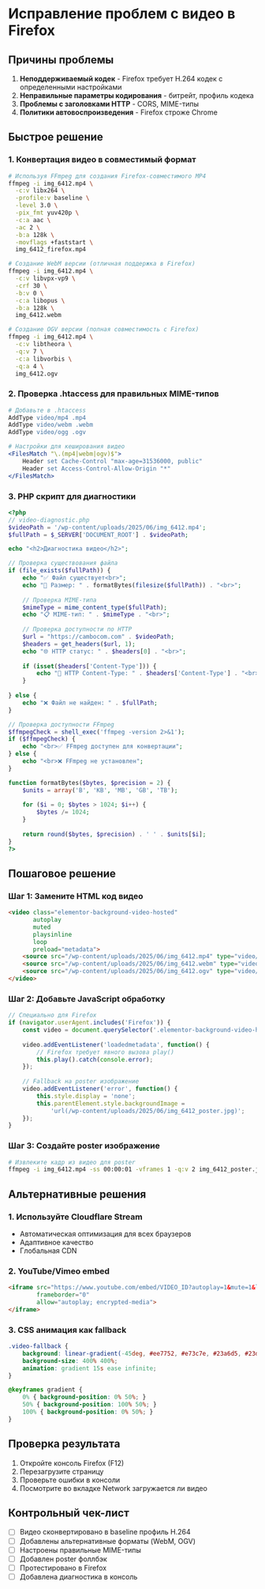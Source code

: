# Исправление проблем с видео в Firefox

## Причины проблемы

1. **Неподдерживаемый кодек** - Firefox требует H.264 кодек с определенными настройками
2. **Неправильные параметры кодирования** - битрейт, профиль кодека
3. **Проблемы с заголовками HTTP** - CORS, MIME-типы
4. **Политики автовоспроизведения** - Firefox строже Chrome

## Быстрое решение

### 1. Конвертация видео в совместимый формат

```bash
# Используя FFmpeg для создания Firefox-совместимого MP4
ffmpeg -i img_6412.mp4 \
  -c:v libx264 \
  -profile:v baseline \
  -level 3.0 \
  -pix_fmt yuv420p \
  -c:a aac \
  -ac 2 \
  -b:a 128k \
  -movflags +faststart \
  img_6412_firefox.mp4

# Создание WebM версии (отличная поддержка в Firefox)
ffmpeg -i img_6412.mp4 \
  -c:v libvpx-vp9 \
  -crf 30 \
  -b:v 0 \
  -c:a libopus \
  -b:a 128k \
  img_6412.webm

# Создание OGV версии (полная совместимость с Firefox)
ffmpeg -i img_6412.mp4 \
  -c:v libtheora \
  -q:v 7 \
  -c:a libvorbis \
  -q:a 4 \
  img_6412.ogv
```

### 2. Проверка .htaccess для правильных MIME-типов

```apache
# Добавьте в .htaccess
AddType video/mp4 .mp4
AddType video/webm .webm
AddType video/ogg .ogv

# Настройки для кеширования видео
<FilesMatch "\.(mp4|webm|ogv)$">
    Header set Cache-Control "max-age=31536000, public"
    Header set Access-Control-Allow-Origin "*"
</FilesMatch>
```

### 3. PHP скрипт для диагностики

```php
<?php
// video-diagnostic.php
$videoPath = '/wp-content/uploads/2025/06/img_6412.mp4';
$fullPath = $_SERVER['DOCUMENT_ROOT'] . $videoPath;

echo "<h2>Диагностика видео</h2>";

// Проверка существования файла
if (file_exists($fullPath)) {
    echo "✅ Файл существует<br>";
    echo "📏 Размер: " . formatBytes(filesize($fullPath)) . "<br>";
    
    // Проверка MIME-типа
    $mimeType = mime_content_type($fullPath);
    echo "📋 MIME-тип: " . $mimeType . "<br>";
    
    // Проверка доступности по HTTP
    $url = "https://cambocom.com" . $videoPath;
    $headers = get_headers($url, 1);
    echo "🌐 HTTP статус: " . $headers[0] . "<br>";
    
    if (isset($headers['Content-Type'])) {
        echo "📄 HTTP Content-Type: " . $headers['Content-Type'] . "<br>";
    }
    
} else {
    echo "❌ Файл не найден: " . $fullPath;
}

// Проверка доступности FFmpeg
$ffmpegCheck = shell_exec('ffmpeg -version 2>&1');
if ($ffmpegCheck) {
    echo "<br>✅ FFmpeg доступен для конвертации";
} else {
    echo "<br>❌ FFmpeg не установлен";
}

function formatBytes($bytes, $precision = 2) {
    $units = array('B', 'KB', 'MB', 'GB', 'TB');
    
    for ($i = 0; $bytes > 1024; $i++) {
        $bytes /= 1024;
    }
    
    return round($bytes, $precision) . ' ' . $units[$i];
}
?>
```

## Пошаговое решение

### Шаг 1: Замените HTML код видео

```html
<video class="elementor-background-video-hosted" 
       autoplay 
       muted 
       playsinline 
       loop 
       preload="metadata">
    <source src="/wp-content/uploads/2025/06/img_6412.mp4" type="video/mp4">
    <source src="/wp-content/uploads/2025/06/img_6412.webm" type="video/webm">
    <source src="/wp-content/uploads/2025/06/img_6412.ogv" type="video/ogg">
</video>
```

### Шаг 2: Добавьте JavaScript обработку

```javascript
// Специально для Firefox
if (navigator.userAgent.includes('Firefox')) {
    const video = document.querySelector('.elementor-background-video-hosted');
    
    video.addEventListener('loadedmetadata', function() {
        // Firefox требует явного вызова play()
        this.play().catch(console.error);
    });
    
    // Fallback на poster изображение
    video.addEventListener('error', function() {
        this.style.display = 'none';
        this.parentElement.style.backgroundImage = 
            'url(/wp-content/uploads/2025/06/img_6412_poster.jpg)';
    });
}
```

### Шаг 3: Создайте poster изображение

```bash
# Извлеките кадр из видео для poster
ffmpeg -i img_6412.mp4 -ss 00:00:01 -vframes 1 -q:v 2 img_6412_poster.jpg
```

## Альтернативные решения

### 1. Используйте Cloudflare Stream
- Автоматическая оптимизация для всех браузеров
- Адаптивное качество
- Глобальная CDN

### 2. YouTube/Vimeo embed
```html
<iframe src="https://www.youtube.com/embed/VIDEO_ID?autoplay=1&mute=1&loop=1&playlist=VIDEO_ID" 
        frameborder="0" 
        allow="autoplay; encrypted-media">
</iframe>
```

### 3. CSS анимация как fallback
```css
.video-fallback {
    background: linear-gradient(-45deg, #ee7752, #e73c7e, #23a6d5, #23d5ab);
    background-size: 400% 400%;
    animation: gradient 15s ease infinite;
}

@keyframes gradient {
    0% { background-position: 0% 50%; }
    50% { background-position: 100% 50%; }
    100% { background-position: 0% 50%; }
}
```

## Проверка результата

1. Откройте консоль Firefox (F12)
2. Перезагрузите страницу
3. Проверьте ошибки в консоли
4. Посмотрите во вкладке Network загружается ли видео

## Контрольный чек-лист

- [ ] Видео сконвертировано в baseline профиль H.264
- [ ] Добавлены альтернативные форматы (WebM, OGV)  
- [ ] Настроены правильные MIME-типы
- [ ] Добавлен poster фоллбэк
- [ ] Протестировано в Firefox
- [ ] Добавлена диагностика в консоль